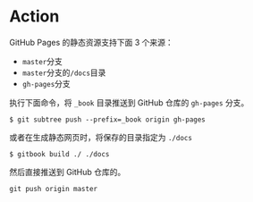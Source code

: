 # Action

GitHub Pages 的静态资源支持下面 3 个来源：

+ `master`分支
+ `master`分支的`/docs`目录
+ `gh-pages`分支

执行下面命令，将 `_book` 目录推送到 GitHub 仓库的 `gh-pages` 分支。

``` shell
$ git subtree push --prefix=_book origin gh-pages
```

或者在生成静态网页时，将保存的目录指定为 `./docs`
``` shell
$ gitbook build ./ ./docs
```

然后直接推送到 GitHub 仓库的。

``` shell
git push origin master
```

